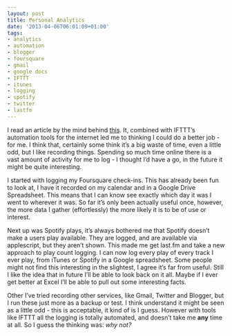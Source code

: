 ```yaml
---
layout: post
title: Personal Analytics
date: '2013-04-06T06:01:09+01:00'
tags:
- analytics
- automation
- blogger
- foursquare
- gmail
- google docs
- IFTTT
- itunes
- logging
- spotify
- twitter
- lastfm
---
```

I read an article by the mind behind [this](http://www.wolframalpha.com/facebook/). It, combined with IFTTT’s automation tools for the internet led me to thinking I could do a better job - for me. I think that, certainly some think it’s a big waste of time, even a little odd, but I like recording things. Spending so much time online there is a vast amount of activity for me to log - I thought I’d have a go, in the future it might be quite interesting.

I started with logging my Foursquare check-ins. This has already been fun to look at, I have it recorded on my calendar and in a Google Drive Spreadsheet. This means that I can know see exactly which day it was I went to wherever it was. So far it’s only been actually useful once, however, the more data I gather (effortlessly) the more likely it is to be of use or interest.

Next up was Spotify plays, it’s always bothered me that Spotify doesn’t make a users play available. They are logged, and are available via applescript, but they aren’t shown. This made me get last.fm and take a new approach to play count logging. I can now log every play of every track I ever play, from iTunes or Spotify in a Google spreadsheet. Some people might not find this interesting in the slightest, I agree it’s far from useful. Still I like the idea that in future I’ll be able to look back on it all. Maybe if I ever get better at Excel I’ll be able to pull out some interesting facts.

Other I’ve tried recording other services, like Gmail, Twitter and Blogger, but I run these just more as a backup or test. I think understand it might be seen as a little odd - this is acceptable, it kind of is I guess. However with tools like IFTTT all the logging is totally automated, and doesn’t take me **any** time at all. So I guess the thinking was: _why not?_
